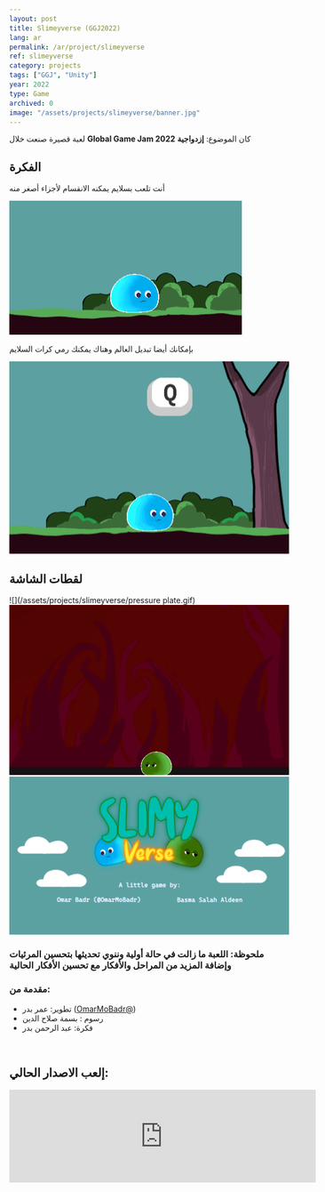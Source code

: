 ```yaml
---
layout: post
title: Slimeyverse (GGJ2022)
lang: ar
permalink: /ar/project/slimeyverse
ref: slimeyverse
category: projects
tags: ["GGJ", "Unity"]
year: 2022
type: Game
archived: 0
image: "/assets/projects/slimeyverse/banner.jpg"
---
```


لعبة قصيرة صنعت خلال **Global Game Jam 2022** كان الموضوع: **إزدواجية**

## الفكرة

أنت تلعب بسلايم يمكنه الانقسام لأجزاء أصغر منه

![](/assets/projects/slimeyverse/split.gif)

بإمكانك أيضا تبديل العالم وهناك يمكنك رمي كرات السلايم

![](/assets/projects/slimeyverse/shooting.gif)


## لقطات الشاشة
![](/assets/projects/slimeyverse/pressure plate.gif)
![](/assets/projects/slimeyverse/boss.gif)
![](/assets/projects/slimeyverse/credits.png)

### ملحوظة: اللعبة ما زالت في حالة أولية وننوي تحديثها بتحسين المرئيات وإضافة المزيد من المراحل والأفكار مع تحسين الأفكار الحالية

### مقدمة من:
*   تطوير: عمر بدر ([OmarMoBadr@](https://twitter.com/OmarMoBadr))
*   رسوم : بسمة صلاح الدين
*   فكرة: عبد الرحمن بدر

<br>

## إلعب الاصدار الحالي:
<iframe frameborder="0" src="https://itch.io/embed/1374213?bg_color=222222&amp;fg_color=eeeeee&amp;border_color=363636" width="552" height="167"><a href="https://omarmobadr.itch.io/slimeyverse">Slimeyverse by Omar Badr</a></iframe>
